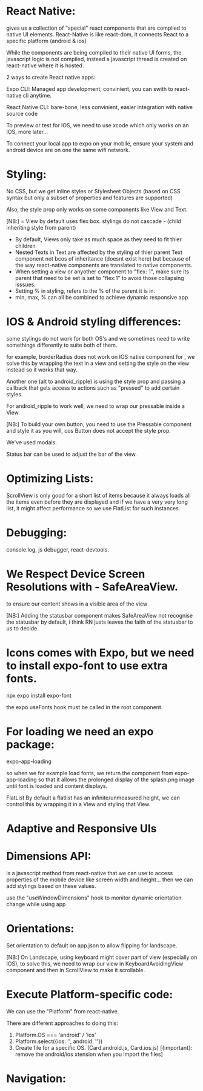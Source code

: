 # React Native:

gives us a collection of "special" react components that are complied to native UI elements.
React-Native is like react-dom, it connects React to a specific platform (android & ios)

While the components are being compiled to their native UI forms, the javascript logic is not compiled, instead a javascript thread is created on react-native where it is hosted.

2 ways to create React native apps:

Expo CLI:
Managed app development,
convinient,
you can swith to react-native cli anytime.

React Native CLI:
bare-bone,
less convinient,
easier integration with native source code

To preview or test for IOS, we need to use xcode which only works on an IOS, more later...

To connect your local app to expo on your mobile, ensure your system and android device are on one the same wifi network.

# Styling:

No CSS, but we get inline styles or Stylesheet Objects (based on CSS syntax but only a subset of properties and features are supported)

Also, the style prop only works on some components like View and Text.

[NB:]
= View by default uses flex box.
stylings do not cascade - (child inheriting style from parent)

- By default, Views only take as much space as they need to fit thier children
- Nested Texts in Text are affected by the styling of thier parent Text component not bcos of inheritance (doesnt exist here) but because of the way react-native components are translated to native components.
- When setting a view or anyother component to "flex: 1", make sure its parent that need to be set is set to "flex:1" to avoid those collapsing isssues.
- Setting % in styling, refers to the % of the parent it is in.
- min, max, % can all be combined to achieve dynamic responsive app

# IOS & Android styling differences:

some stylings do not work for both OS's and we sometimes need to write somethings differently to suite both of them.

for example, borderRadius does not work on IOS native component for <InputText />, we solve this by wrapping the text in a view and setting the style on the view instead so it works that way.

Another one (alt to android_ripple) is using the style prop and passing a callback that gets access to actions such as "pressed" to add certain styles.

For android_ripple to work well, we need to wrap our pressable inside a View.

[NB:]
To build your own button, you need to use the Pressable component and style it as you will, cos Button does not accept the style prop.

We've used modals.

Status bar can be used to adjust the bar of the view.

# Optimizing Lists:

ScrollView is only good for a short list of items because it always loads all the items even before they are displayed and if we have a very very long list, it might affect performance so we use FlatList for such instances.

# Debugging:

console.log, js debugger, react-devtools.

# We Respect Device Screen Resolutions with - SafeAreaView.

to ensure our content shows in a visible area of the view

[NB:]
Adding the statusbar component makes SafeAreaView not recognise the statusbar by default, i think RN justs leaves the faith of the statusbar to us to decide.

# Icons comes with Expo, but we need to install expo-font to use extra fonts.

npx expo install expo-font

the expo useFonts hook must be called in the root component.

# For loading we need an expo package:

expo-app-loading

so when we for example load fonts, we return the component from expo-app-loading so that it allows the prolonged display of the splash.png image until font is loaded and content displays.

FlatList
By default a flatlist has an infinite/unmeasured height, we can control this by wrapping it in a View and styling that View.

# Adaptive and Responsive UIs

# Dimensions API:

is a javascript method from react-native that we can use to access properties of the mobile device like screen width and height... then we can add stylings based on these values.

use the "useWindowDimensions" hook to monitor dynamic orientation change while using app

# Orientations:

Set orientation to default on app.json to allow flipping for landscape.

[NB:]
On Landscape, using keyboard might cover part of view (especially on IOS), to solve this, we need to wrap our view in KeyboardAvoidingView component and then in ScrollView to make it scrollable.

# Execute Platform-specific code:

We can use the "Platform" from react-native.

There are different approaches to doing this:

1. Platform.OS === 'android' / 'ios'
2. Platform.select({ios: '', android: ''})
3. Create file for a specific OS. (Card.android.js, Card.ios.js)
   [{important}: remove the android/ios xtension when you import the files]

# Navigation:
